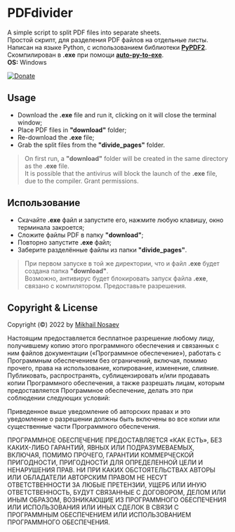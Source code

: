 # PDFdivider
A simple script to split PDF files into separate sheets.<br/>
Простой скрипт, для разделения PDF файлов на отдельные листы.<br/>
Написан на языке Python, с использованием библиотеки [**PyPDF2**](https://pypdf2.readthedocs.io/en/latest/index.html).<br/>
Скомпилирован в **.exe** при помощи [**auto-py-to-exe**](https://github.com/brentvollebregt/auto-py-to-exe).<br/>
**OS:** Windows

[![Donate](https://img.shields.io/badge/Donate-Yoomoney-green.svg)](https://yoomoney.ru/to/410019620244262)

## Usage

- Download the **.exe** file and run it, clicking on it will close the terminal window;<br/>
- Place PDF files in **"download"** folder;<br/>
- Re-download the **.exe** file;<br/>
- Grab the split files from the **"divide_pages"** folder.<br/>

> On first run, a **"download"** folder will be created in the same directory as the **.exe** file.<br/>
> It is possible that the antivirus will block the launch of the **.exe** file, due to the compiler. Grant permissions.

## Использование
- Скачайте **.exe** файл и запустите его, нажмите любую клавишу, окно терминала закроется;<br/>
- Сложите файлы PDF в папку **"download"**;<br/>
- Повторно запустите **.exe** файл;<br/>
- Заберите разделённые файлы из папки **"divide_pages"**.

> При первом запуске в той же директории, что и файл **.exe** будет создана папка **"download"**.<br/>
> Возможно, антивирус будет блокировать запуск файла **.exe**, связано с компилятором. Предоставьте разрешения.

## Copyright & License

Copyright (©) 2022 by [Mikhail Nosaev](https://github.com/Guf-Hub)

Настоящим предоставляется бесплатное разрешение любому лицу, получившему копию этого программного обеспечения и связанных с ним файлов документации («Программное обеспечение»), работать с Программным обеспечением без ограничений, включая, помимо прочего, права на использование, копирование, изменение, слияние. Публиковать, распространять, сублицензировать и/или продавать копии Программного обеспечения, а также разрешать лицам, которым предоставляется Программное обеспечение, делать это при соблюдении следующих условий:

Приведенное выше уведомление об авторских правах и это уведомление о разрешении должны быть включены во все копии или существенные части Программного обеспечения.

ПРОГРАММНОЕ ОБЕСПЕЧЕНИЕ ПРЕДОСТАВЛЯЕТСЯ «КАК ЕСТЬ», БЕЗ КАКИХ-ЛИБО ГАРАНТИЙ, ЯВНЫХ ИЛИ ПОДРАЗУМЕВАЕМЫХ, ВКЛЮЧАЯ, ПОМИМО ПРОЧЕГО, ГАРАНТИИ КОММЕРЧЕСКОЙ ПРИГОДНОСТИ, ПРИГОДНОСТИ ДЛЯ ОПРЕДЕЛЕННОЙ ЦЕЛИ И НЕНАРУШЕНИЯ ПРАВ. НИ ПРИ КАКИХ ОБСТОЯТЕЛЬСТВАХ АВТОРЫ ИЛИ ОБЛАДАТЕЛИ АВТОРСКИМ ПРАВОМ НЕ НЕСУТ ОТВЕТСТВЕННОСТИ ЗА ЛЮБЫЕ ПРЕТЕНЗИИ, УЩЕРБ ИЛИ ИНУЮ ОТВЕТСТВЕННОСТЬ, БУДУТ СВЯЗАННЫЕ С ДОГОВОРОМ, ДЕЛОМ ИЛИ ИНЫМ ОБРАЗОМ, ВОЗНИКАЮЩИЕ ИЗ ПРОГРАММНОГО ОБЕСПЕЧЕНИЯ ИЛИ ИСПОЛЬЗОВАНИЯ ИЛИ ИНЫХ СДЕЛОК В СВЯЗИ С ПРОГРАММНЫМ ОБЕСПЕЧЕНИЕМ ИЛИ ИСПОЛЬЗОВАНИЕМ ПРОГРАММНОГО ОБЕСПЕЧЕНИЯ.
